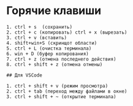 # Горячие клавиши

    1. ctrl + s  (сохранить)
    2. ctrl + c (копировать) ctrl + x (вырезать)
    3. ctrl + v (вставить)
    4. shift+win+S (скринщот области)
    5. ctrl + L (очистка терминала)
    6. win + D (буфер копирования)
    7. ctrl + z (отмена последнего действия)
    8. ctrl + shift + z (отмена отмены)

    ## Для VSCode

    1. ctrl + shift + v (режим просмотра)
    2. ctrl + tab (переход между файлами в окне)
    3. ctrl + shift + ~ (открытие терминала)
